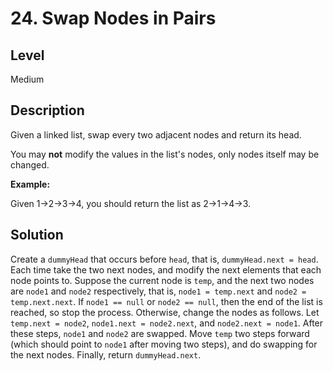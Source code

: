 # 24. Swap Nodes in Pairs
## Level
Medium

## Description
Given a linked list, swap every two adjacent nodes and return its head.

You may **not** modify the values in the list's nodes, only nodes itself may be changed.

**Example:**

Given 1->2->3->4, you should return the list as 2->1->4->3.

## Solution
Create a `dummyHead` that occurs before `head`, that is, `dummyHead.next = head`. Each time take the two next nodes, and modify the next elements that each node points to. Suppose the current node is `temp`, and the next two nodes are `node1` and `node2` respectively, that is, `node1 = temp.next` and `node2 = temp.next.next`. If `node1 == null` or `node2 == null`, then the end of the list is reached, so stop the process. Otherwise, change the nodes as follows. Let `temp.next = node2`, `node1.next = node2.next`, and `node2.next = node1`. After these steps, `node1` and `node2` are swapped. Move `temp` two steps forward (which should point to `node1` after moving two steps), and do swapping for the next nodes. Finally, return `dummyHead.next`.
